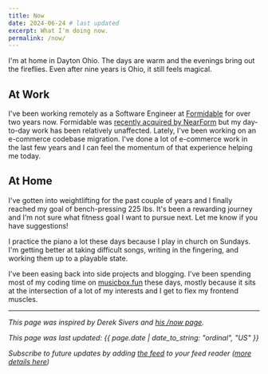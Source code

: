 ```yaml
---
title: Now
date: 2024-06-24 # last updated
excerpt: What I'm doing now.
permalink: /now/
---
```


I'm at home in Dayton Ohio. The days are warm and the evenings bring out the fireflies. Even after nine years is Ohio, it still feels magical.

## At Work

I've been working remotely as a Software Engineer at [Formidable](https://formidable.com/) for over two years now. Formidable was [recently acquired by NearForm](https://formidable.com/blog/2023/formidable-joins-forces-with-nearform/) but my day-to-day work has been relatively unaffected. Lately, I've been working on an e-commerce codebase migration. I've done a lot of e-commerce work in the last few years and I can feel the momentum of that experience helping me today.

## At Home

I've gotten into weightlifting for the past couple of years and I finally reached my goal of bench-pressing 225 lbs. It's been a rewarding journey and I'm not sure what fitness goal I want to pursue next. Let me know if you have suggestions!

I practice the piano a lot these days because I play in church on Sundays. I'm getting better at taking difficult songs, writing in the fingering, and working them up to a playable state.

I've been easing back into side projects and blogging. I've been spending most of my coding time on [musicbox.fun](https://musicbox.fun) these days, mostly because it sits at the intersection of a lot of my interests and I get to flex my frontend muscles.

---

_This page was inspired by Derek Sivers and [his /now page](https://sivers.org/now)._

_This page was last updated: {{ page.date | date_to_string: "ordinal", "US" }}_

_Subscribe to future updates by adding [the feed]({{site.url}}/now.json) to your feed reader ([more details here](https://aboutfeeds.com/))_
